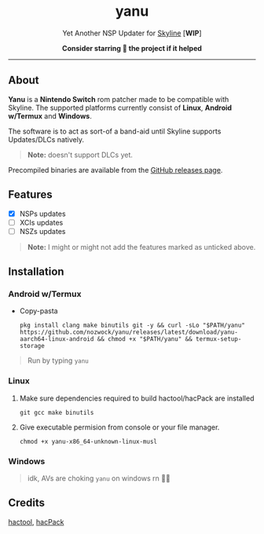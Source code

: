 <div align="center">

# yanu
Yet Another NSP Updater for [Skyline](https://github.com/skyline-emu/skyline) [**WIP**]

**Consider starring 🌟 the project if it helped**

</div align="center">

---

## About

**Yanu** is a **Nintendo Switch** rom patcher made to be compatible with Skyline. The supported platforms currently consist of **Linux**, **Android w/Termux** and **Windows**.

The software is to act as sort-of a band-aid until Skyline supports Updates/DLCs natively.

> **Note:** doesn't support DLCs yet.

Precompiled binaries are available from the [GitHub releases page](https://github.com/nozwock/yanu/releases).

## Features
- [x] NSPs updates
- [ ] XCIs updates
- [ ] NSZs updates

> **Note:** I might or might not add the features marked as unticked above.

## Installation

### Android w/Termux

- Copy-pasta
  ```console
  pkg install clang make binutils git -y && curl -sLo "$PATH/yanu" https://github.com/nozwock/yanu/releases/latest/download/yanu-aarch64-linux-android && chmod +x "$PATH/yanu" && termux-setup-storage
  ```

> Run by typing `yanu`

### Linux

1. Make sure dependencies required to build hactool/hacPack are installed
   ```console
   git gcc make binutils
   ```
2. Give executable permision from console or your file manager.
   ```console
   chmod +x yanu-x86_64-unknown-linux-musl
   ```

### Windows

> idk, AVs are choking `yanu` on windows rn 😵‍💫

## Credits

[hactool](https://github.com/SciresM/hactool), [hacPack](https://github.com/The-4n/hacPack)
